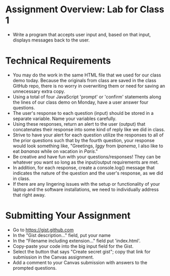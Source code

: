 # Assignment Overview: Lab for Class 1

- Write a program that accepts user input and, based on that input, displays messages back to the user.


# Technical Requirements

- You may do the work in the same HTML file that we used for our class demo today. Because the originals from class are saved in the class GitHub repo, there is no worry in overwriting them or need for saving an unnecessary extra copy.
- Using a total of four JavaScript 'prompt' or 'confirm' statements along the lines of our class demo on Monday, have a user answer four questions.
- The user's response to each question (input) should be stored in a separate variable. Name your variables carefully.
- Using these responses, return an alert to the user (output) that concatenates their response into some kind of reply like we did in class.
- Strive to have your alert for each question utilize the responses to all of the prior questions such that by the fourth question, your response would look something like, "Greetings, *Iggy* from *Ipanema*, I also like to eat *bananas* while on vacation in *Paris*."
- Be creative and have fun with your questions/responses! They can be whatever you want so long as the input/output requirements are met.
- In addition, for each response, create a console.log() message that indicates the nature of the question and the user's response, as we did in class.
- If there are any lingering issues with the setup or functionality of your laptop and the software installations, we need to individually address that right away.

# Submitting Your Assignment

- Go to https://gist.github.com
- In the "Gist description..." field, put your name
- In the "Filename including extension..." field put 'index.html'.
- Copy-paste your code into the big input field for the Gist.
- Select the button that says "Create secret gist"; copy that link for submission in the Canvas assignment.
- Add a comment to your Canvas submission with answers to the prompted questions.
